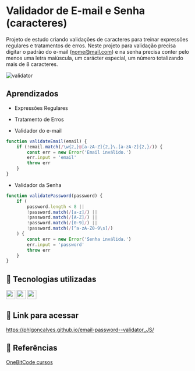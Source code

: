# Validador de E-mail e Senha (caracteres)

Projeto de estudo criando validações de caracteres para treinar expressões regulares e tratamentos de erros. Neste projeto para validação precisa digitar o padrão do e-mail (nome@mail.com) e na senha precisa conter pelo menos uma letra maiúscula, um carácter especial, um número totalizando mais de 8 caracteres.

![validator](https://github.com/user-attachments/assets/6278197e-b897-48a8-94e2-c21045d3fdfb)


## Aprendizados

- Expressões Regulares
- Tratamento de Erros

- Validador do e-mail
```javascript
function validateEmail(email) {
    if (!email.match(/\w{2,}@[a-zA-Z]{2,}\.[a-zA-Z]{2,}/)) {
        const err = new Error('Email inválido.')
        err.input = 'email'
        throw err
    }
}
```
- Validador da Senha
```javascript
function validatePassword(password) {
    if (
        password.length < 8 || 
        !password.match(/[a-z]/) || 
        !password.match(/[A-Z]/) || 
        !password.match(/[0-9]/) ||
        !password.match(/[^a-zA-Z0-9\s]/)
    ) {
        const err = new Error('Senha inválida.')
        err.input = 'password'
        throw err
    }
}
```
## 📡 Tecnologias utilizadas

<img src="https://github.com/user-attachments/assets/5bfb3e0f-06a8-46fe-99bf-3a3a9a3ed9d2" width="25px" />  <img src="https://github.com/user-attachments/assets/b530d801-8a35-4b37-9e07-8decf480cacb" width="25px" />  <img src="https://github.com/user-attachments/assets/11388035-3088-45ae-bdb2-ebc672bdc0be" width="25px" />

## 🔎 Link para acessar

https://phlgoncalves.github.io/email-password--validator_JS/

## 📑 Referências

[OneBitCode cursos](https://onebitcode.com/lp/) 

